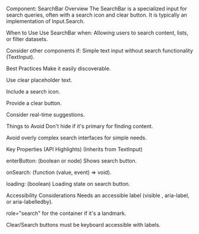 Component: SearchBar
Overview
The SearchBar is a specialized input for search queries, often with a search icon and clear button. It is typically an implementation of Input.Search.    

When to Use
Use SearchBar when: Allowing users to search content, lists, or filter datasets.    

Consider other components if: Simple text input without search functionality (TextInput).    

Best Practices
Make it easily discoverable.    

Use clear placeholder text.    

Include a search icon.    

Provide a clear button.    

Consider real-time suggestions.    

Things to Avoid
Don't hide if it's primary for finding content.    

Avoid overly complex search interfaces for simple needs.    

Key Properties (API Highlights)
(Inherits from TextInput)

enterButton: (boolean or node) Shows search button.    

onSearch: (function (value, event) => void).    

loading: (boolean) Loading state on search button.    

Accessibility Considerations
Needs an accessible label (visible <label>, aria-label, or aria-labelledby).    

role="search" for the container if it's a landmark.    

Clear/Search buttons must be keyboard accessible with labels.    

